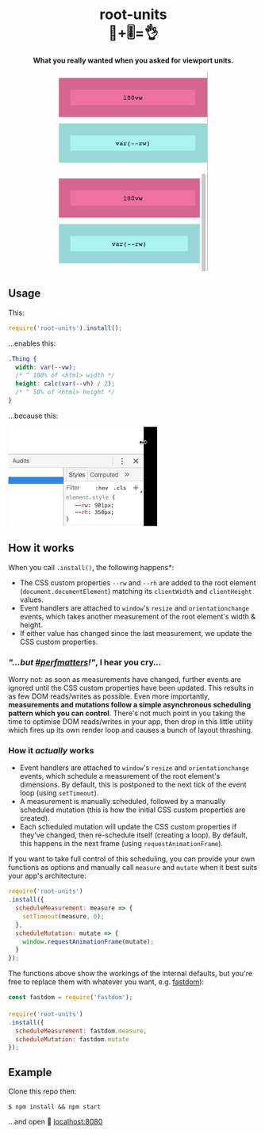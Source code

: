 <h1 align="center">root-units<span aria-role="presentation"><br>💯+🎚=👌</span></h1>
<p align="center">
  <strong>What you really wanted when you asked for viewport units.</strong>
</p>
<p align="center">
  <img alt="When the OS has an overlaid scroll bar, 100vw matches the document width." src="https://raw.githubusercontent.com/colingourlay/root-units/master/assets/no-scrollbar.gif">
  <img alt="When the OS has an inline, fixed scroll bar, 100vw matches the document width plus the scroll bar width." src="https://raw.githubusercontent.com/colingourlay/root-units/master/assets/scrollbar.gif"> 
</p>

## Usage

This:

```js
require('root-units').install();
```

...enables this:

```css
.Thing {
  width: var(--vw);
  /* ^ 100% of <html> width */
  height: calc(var(--vh) / 2);
  /* ^ 50% of <html> height */
}
```

...because this:

![Root units update as browser is resized](assets/resize.gif)

## How it works

When you call `.install()`, the following happens*:

* The CSS custom properties `--rw` and `--rh` are added to the root element (`document.documentElement`) matching its `clientWidth` and `clientHeight` values. 
* Event handlers are attached to `window`'s `resize` and `orientationchange` events, which takes another measurement of the root element's width & height. 
* If either value has changed since the last measurement, we update the CSS custom properties.

### *"…but [#perfmatters](https://twitter.com/hashtag/perfmatters?src=hash)!"*, I hear you cry…

Worry not: as soon as measurements have changed, further events are ignored until the CSS custom properties have been updated. This results in as few DOM reads/writes as possible. Even more importantly, **measurements and mutations follow a simple asynchronous scheduling pattern which you can control**. There's not much point in you taking the time to optimise DOM reads/writes in your app, then drop in this little utility which fires up its own render loop and causes a bunch of layout thrashing.

### How it *actually* works

* Event handlers are attached to `window`'s `resize` and `orientationchange` events, which schedule a measurement of the root element's dimensions. By default, this is postponed to the next tick of the event loop (using `setTimeout`).
* A measurement is manually scheduled, followed by a manually scheduled mutation (this is how the initial CSS custom properties are created).
* Each scheduled mutation will update the CSS custom properties if they've changed, then re-schedule itself (creating a loop). By default, this happens in the next frame (using `requestAnimationFrame`).

If you want to take full control of this scheduling, you can provide your own functions as options and manually call `measure` and `mutate` when it best suits your app's architecture:

```js
require('root-units')
.install({
  scheduleMeasurement: measure => {
    setTimeout(measure, 0);
  },
  scheduleMutation: mutate => {
    window.requestAnimationFrame(mutate);
  }
});
```

The functions above show the workings of the internal defaults, but you're free to replace them with whatever you want, e.g. [fastdom](https://github.com/wilsonpage/fastdom)):


```js
const fastdom = require('fastdom');

require('root-units')
.install({
  scheduleMeasurement: fastdom.measure,
  scheduleMutation: fastdom.mutate
});
```

## Example

Clone this repo then:

```shell
$ npm install && npm start
```

...and open 🔗 [localhost:8080](http://localhost:8080)
